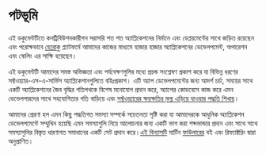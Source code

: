 পটভূমি
==========

এই ডকুমেন্টটিতে কনট্রিবিউশনকারীগন সরাসরি শত শত অ্যাপ্লিকেশনের নির্মানে এবং ডেপ্লয়মেন্টের সাথে জড়িত রয়েছেন এবং পরোক্ষভাবে <a href="http://www.heroku.com/" target="_blank">হেরোকু</a> প্ল্যাটফর্মে আমাদের কাজের মাধ্যমে হাজার হাজার অ্যাপ্লিকেশনের ডেভেলপমেন্ট, অপারেশন এবং স্কেলিং এর সাক্ষি হয়েছেন।

এই ডকুমেন্টটি আমাদের সমস্ত অভিজ্ঞতা এবং পর্যবেক্ষণগুলির মধ্যে প্রচন্ড সংশ্লেষণ প্রকাশ করে যা বিভিন্ন ধরণের সফ্টওয়্যার-এস-এ-সার্ভিস অ্যাপ্লিকেশানগুলিতে বহিঃপ্রকাশ। এটি অ্যাপ ডেভেলপমেন্টের জন্য আদর্শ চর্চা, সময়ের সাথে একটি অ্যাপ্লিকেশনের জৈব বৃদ্ধির গতিপথকে বিশেষ মনোযোগ প্রদান করে, অ্যাপের কোডবেসে কাজ করে এমন ডেভেলপারদের সাথে সহযোগিতার গতি বাড়িয়ে এবং <a href="http://blog.heroku.com/archives/2011/6/28/the_new_heroku_4_erosion_resistance_explicit_contracts/" target="_blank">সফ্টওয়্যারের ক্ষয়ক্ষতির মূল্য এড়িয়ে যাওয়ার পদ্ধতি শিখায়</a>।

আমাদের প্রেরণা হল এমন কিছু পদ্ধতিগত সমস্যা সম্পর্কে সচেতনতা সৃষ্টি করা যা আমাদেরকে আধুনিক অ্যাপ্লিকেশন ডেভেলপমেন্টে সম্মুখিন হয়েছি এমন সমস্যাগুলি নিয়ে আলোচনার জন্য একটি ভাগ করা শব্দভান্ডার প্রদান এবং সাথে সাথে সমস্যাগুলির বিস্তৃত ধারণাগত সমাধানের একটি সেট প্রদান করে।<a href="https://books.google.com/books/about/Refactoring.html?id=1MsETFPD3I0C" target="_blank">এই বিন্যাসটি</a> মার্টিন <a href="https://books.google.com/books/about/Patterns_of_enterprise_application_archi.html?id=FyWZt5DdvFkC" target="_blank"> ফাউলারের</a> বই এবং রিফ্যাক্টরিং দ্বারা অনুপ্রাণিত।